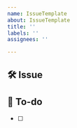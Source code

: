 ```yaml
---
name: IssueTemplate
about: IssueTemplate
title: ''
labels: ''
assignees: ''

---
```


## 🛠 Issue


## 📝 To-do
<!-- 진행할 작업에 대해 적어주세요 -->
- [ ]
